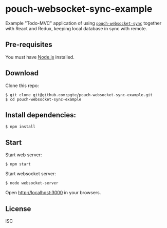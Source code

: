# pouch-websocket-sync-example

Example "Todo-MVC" application of using [`pouch-websocket-sync`](https://github.com/pgte/pouch-websocket-sync#readme) together with React and Redux, keeping local database in sync with remote.

## Pre-requisites

You must have [Node.js](https://nodejs.org/en/) installed.

## Download

Clone this repo:

```
$ git clone git@github.com:pgte/pouch-websocket-sync-example.git
$ cd pouch-websocket-sync-example
```

## Install dependencies:

```
$ npm install
```

## Start

Start web server:

```
$ npm start
```

Start websocket server:

```
$ node websocket-server
```

Open [http://localhost:3000](http://localhost:3000) in your browsers.

## License

ISC
